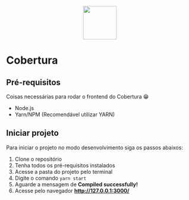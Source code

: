 <p align='center'>
  <img src='https://i.imgur.com/CDYRNuN.png' height='90px'/>
</p>

# Cobertura

## Pré-requisitos

Coisas necessárias para rodar o frontend do Cobertura 😁

* Node.js
* Yarn/NPM (Recomendável utilizar YARN)


## Iniciar projeto

Para iniciar o projeto no modo desenvolvimento siga os passos abaixos:

1. Clone o repositório
2. Tenha todos os pré-requisitos instalados
3. Acesse a pasta do projeto pelo terminal
4. Digite o comando ```yarn start```
5. Aguarde a mensagem de **Compiled successfully!**
6. Acesse pelo navegador **http://127.0.0.1:3000/**